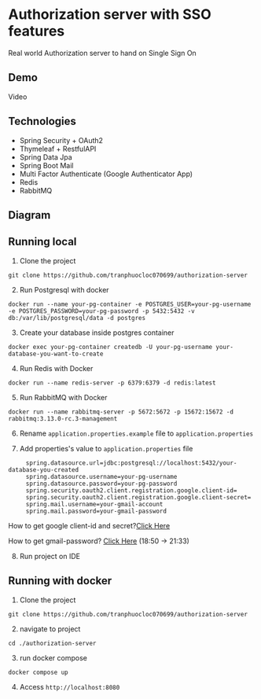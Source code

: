 
# Authorization server with SSO features
Real world Authorization server to hand on Single Sign On
## Demo
Video
## Technologies
- Spring Security + OAuth2
- Thymeleaf + RestfulAPI
- Spring Data Jpa
- Spring Boot Mail
- Multi Factor Authenticate (Google Authenticator App)
- Redis
- RabbitMQ
## Diagram

## Running local
1. Clone the project
```
git clone https://github.com/tranphuocloc070699/authorization-server
```
2. Run Postgresql with docker
```
docker run --name your-pg-container -e POSTGRES_USER=your-pg-username -e POSTGRES_PASSWORD=your-pg-password -p 5432:5432 -v db:/var/lib/postgresql/data -d postgres
```
3. Create your database inside postgres container
```
docker exec your-pg-container createdb -U your-pg-username your-database-you-want-to-create
```
4. Run Redis with Docker
```
docker run --name redis-server -p 6379:6379 -d redis:latest
```
5. Run RabbitMQ with Docker
```
docker run --name rabbitmq-server -p 5672:5672 -p 15672:15672 -d rabbitmq:3.13.0-rc.3-management
```

6. Rename ``application.properties.example`` file to ``application.properties``

7. Add properties's value to ``application.properties`` file
```
	 spring.datasource.url=jdbc:postgresql://localhost:5432/your-database-you-created
	 spring.datasource.username=your-pg-username
	 spring.datasource.password=your-pg-password
	 spring.security.oauth2.client.registration.google.client-id=
	 spring.security.oauth2.client.registration.google.client-secret=
	 spring.mail.username=your-gmail-account
	 spring.mail.password=your-gmail-password
```
How to get google client-id and secret?[Click Here](https://www.youtube.com/watch?v=OKMgyF5ezFs)

How to get gmail-password? [Click Here](https://www.youtube.com/watch?v=OdQ3GyBsdAA) (18:50 -> 21:33)

8. Run project on IDE
## Running with docker
1. Clone the project
```
git clone https://github.com/tranphuocloc070699/authorization-server
```
2. navigate to project
```
cd ./authorization-server
```
3. run docker compose
```
docker compose up
```
4. Access ``http://localhost:8080``

